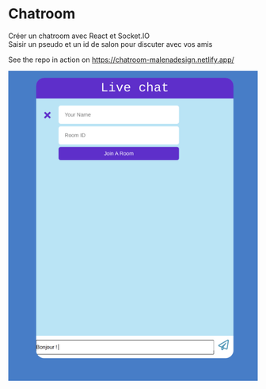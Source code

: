 # Chatroom
Créer un chatroom avec React et Socket.IO <br>
Saisir un pseudo et un id de salon pour discuter avec vos amis

See the repo in action on https://chatroom-malenadesign.netlify.app/

![resultat](resultat.png)


